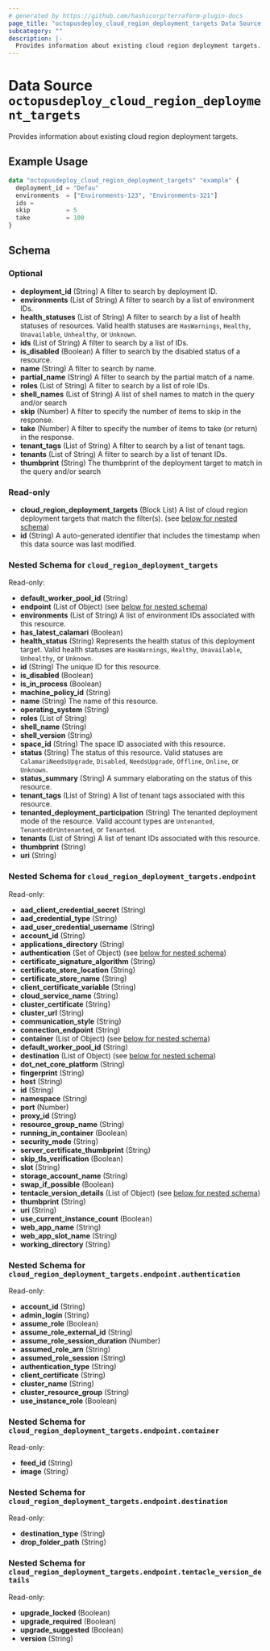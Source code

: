 ```yaml
---
# generated by https://github.com/hashicorp/terraform-plugin-docs
page_title: "octopusdeploy_cloud_region_deployment_targets Data Source - terraform-provider-octopusdeploy"
subcategory: ""
description: |-
  Provides information about existing cloud region deployment targets.
---
```


# Data Source `octopusdeploy_cloud_region_deployment_targets`

Provides information about existing cloud region deployment targets.

## Example Usage

```terraform
data "octopusdeploy_cloud_region_deployment_targets" "example" {
  deployment_id = "Defau"
  environments  = ["Environments-123", "Environments-321"]
  ids = 
  skip          = 5
  take          = 100
}
```

<!-- schema generated by tfplugindocs -->
## Schema

### Optional

- **deployment_id** (String) A filter to search by deployment ID.
- **environments** (List of String) A filter to search by a list of environment IDs.
- **health_statuses** (List of String) A filter to search by a list of health statuses of resources. Valid health statuses are `HasWarnings`, `Healthy`, `Unavailable`, `Unhealthy`, or `Unknown`.
- **ids** (List of String) A filter to search by a list of IDs.
- **is_disabled** (Boolean) A filter to search by the disabled status of a resource.
- **name** (String) A filter to search by name.
- **partial_name** (String) A filter to search by the partial match of a name.
- **roles** (List of String) A filter to search by a list of role IDs.
- **shell_names** (List of String) A list of shell names to match in the query and/or search
- **skip** (Number) A filter to specify the number of items to skip in the response.
- **take** (Number) A filter to specify the number of items to take (or return) in the response.
- **tenant_tags** (List of String) A filter to search by a list of tenant tags.
- **tenants** (List of String) A filter to search by a list of tenant IDs.
- **thumbprint** (String) The thumbprint of the deployment target to match in the query and/or search

### Read-only

- **cloud_region_deployment_targets** (Block List) A list of cloud region deployment targets that match the filter(s). (see [below for nested schema](#nestedblock--cloud_region_deployment_targets))
- **id** (String) A auto-generated identifier that includes the timestamp when this data source was last modified.

<a id="nestedblock--cloud_region_deployment_targets"></a>
### Nested Schema for `cloud_region_deployment_targets`

Read-only:

- **default_worker_pool_id** (String)
- **endpoint** (List of Object) (see [below for nested schema](#nestedatt--cloud_region_deployment_targets--endpoint))
- **environments** (List of String) A list of environment IDs associated with this resource.
- **has_latest_calamari** (Boolean)
- **health_status** (String) Represents the health status of this deployment target. Valid health statuses are `HasWarnings`, `Healthy`, `Unavailable`, `Unhealthy`, or `Unknown`.
- **id** (String) The unique ID for this resource.
- **is_disabled** (Boolean)
- **is_in_process** (Boolean)
- **machine_policy_id** (String)
- **name** (String) The name of this resource.
- **operating_system** (String)
- **roles** (List of String)
- **shell_name** (String)
- **shell_version** (String)
- **space_id** (String) The space ID associated with this resource.
- **status** (String) The status of this resource. Valid statuses are `CalamariNeedsUpgrade`, `Disabled`, `NeedsUpgrade`, `Offline`, `Online`, or `Unknown`.
- **status_summary** (String) A summary elaborating on the status of this resource.
- **tenant_tags** (List of String) A list of tenant tags associated with this resource.
- **tenanted_deployment_participation** (String) The tenanted deployment mode of the resource. Valid account types are `Untenanted`, `TenantedOrUntenanted`, or `Tenanted`.
- **tenants** (List of String) A list of tenant IDs associated with this resource.
- **thumbprint** (String)
- **uri** (String)

<a id="nestedatt--cloud_region_deployment_targets--endpoint"></a>
### Nested Schema for `cloud_region_deployment_targets.endpoint`

Read-only:

- **aad_client_credential_secret** (String)
- **aad_credential_type** (String)
- **aad_user_credential_username** (String)
- **account_id** (String)
- **applications_directory** (String)
- **authentication** (Set of Object) (see [below for nested schema](#nestedobjatt--cloud_region_deployment_targets--endpoint--authentication))
- **certificate_signature_algorithm** (String)
- **certificate_store_location** (String)
- **certificate_store_name** (String)
- **client_certificate_variable** (String)
- **cloud_service_name** (String)
- **cluster_certificate** (String)
- **cluster_url** (String)
- **communication_style** (String)
- **connection_endpoint** (String)
- **container** (List of Object) (see [below for nested schema](#nestedobjatt--cloud_region_deployment_targets--endpoint--container))
- **default_worker_pool_id** (String)
- **destination** (List of Object) (see [below for nested schema](#nestedobjatt--cloud_region_deployment_targets--endpoint--destination))
- **dot_net_core_platform** (String)
- **fingerprint** (String)
- **host** (String)
- **id** (String)
- **namespace** (String)
- **port** (Number)
- **proxy_id** (String)
- **resource_group_name** (String)
- **running_in_container** (Boolean)
- **security_mode** (String)
- **server_certificate_thumbprint** (String)
- **skip_tls_verification** (Boolean)
- **slot** (String)
- **storage_account_name** (String)
- **swap_if_possible** (Boolean)
- **tentacle_version_details** (List of Object) (see [below for nested schema](#nestedobjatt--cloud_region_deployment_targets--endpoint--tentacle_version_details))
- **thumbprint** (String)
- **uri** (String)
- **use_current_instance_count** (Boolean)
- **web_app_name** (String)
- **web_app_slot_name** (String)
- **working_directory** (String)

<a id="nestedobjatt--cloud_region_deployment_targets--endpoint--authentication"></a>
### Nested Schema for `cloud_region_deployment_targets.endpoint.authentication`

Read-only:

- **account_id** (String)
- **admin_login** (String)
- **assume_role** (Boolean)
- **assume_role_external_id** (String)
- **assume_role_session_duration** (Number)
- **assumed_role_arn** (String)
- **assumed_role_session** (String)
- **authentication_type** (String)
- **client_certificate** (String)
- **cluster_name** (String)
- **cluster_resource_group** (String)
- **use_instance_role** (Boolean)


<a id="nestedobjatt--cloud_region_deployment_targets--endpoint--container"></a>
### Nested Schema for `cloud_region_deployment_targets.endpoint.container`

Read-only:

- **feed_id** (String)
- **image** (String)


<a id="nestedobjatt--cloud_region_deployment_targets--endpoint--destination"></a>
### Nested Schema for `cloud_region_deployment_targets.endpoint.destination`

Read-only:

- **destination_type** (String)
- **drop_folder_path** (String)


<a id="nestedobjatt--cloud_region_deployment_targets--endpoint--tentacle_version_details"></a>
### Nested Schema for `cloud_region_deployment_targets.endpoint.tentacle_version_details`

Read-only:

- **upgrade_locked** (Boolean)
- **upgrade_required** (Boolean)
- **upgrade_suggested** (Boolean)
- **version** (String)


